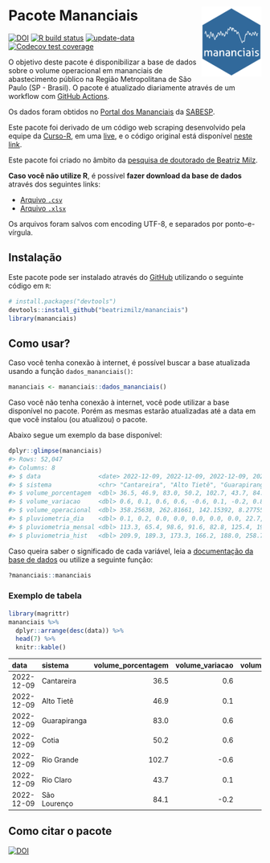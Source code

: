 
<!-- README.md is generated from README.Rmd. Please edit that file -->

# Pacote Mananciais <img src="man/figures/hexlogo.png" align="right" width = "120px"/>

<!-- badges: start -->

[![DOI](https://zenodo.org/badge/DOI/10.5281/zenodo.4733056.svg)](https://doi.org/10.5281/zenodo.4733056)
[![R build
status](https://github.com/beatrizmilz/mananciais/workflows/R-CMD-check/badge.svg)](https://github.com/beatrizmilz/mananciais/actions)
[![update-data](https://github.com/beatrizmilz/mananciais/actions/workflows/2-update_data.yaml/badge.svg)](https://github.com/beatrizmilz/mananciais/actions/workflows/2-update_data.yaml)
[![Codecov test
coverage](https://codecov.io/gh/beatrizmilz/mananciais/branch/master/graph/badge.svg)](https://codecov.io/gh/beatrizmilz/mananciais?branch=master)
<!-- badges: end -->

O objetivo deste pacote é disponibilizar a base de dados sobre o volume
operacional em mananciais de abastecimento público na Região
Metropolitana de São Paulo (SP - Brasil). O pacote é atualizado
diariamente através de um workflow com [GitHub
Actions](https://github.com/beatrizmilz/mananciais/actions).

Os dados foram obtidos no [Portal dos
Mananciais](http://mananciais.sabesp.com.br/Situacao) da
[SABESP](http://site.sabesp.com.br/site/Default.aspx).

Este pacote foi derivado de um código web scraping desenvolvido pela
equipe da [Curso-R](https://www.curso-r.com/), em uma
[live](https://youtu.be/jvZIxrMmOcQ), e o código original está
disponível [neste
link](https://github.com/curso-r/lives/blob/master/drafts/20200730_scraper_sabesp.R).

Este pacote foi criado no âmbito da [pesquisa de doutorado de Beatriz
Milz](https://beatrizmilz.github.io/tese/).

**Caso você não utilize R**, é possível **fazer download da base de
dados** através dos seguintes links:

- [Arquivo
  `.csv`](https://github.com/beatrizmilz/mananciais/raw/master/inst/extdata/mananciais.csv)
- [Arquivo
  `.xlsx`](https://github.com/beatrizmilz/mananciais/blob/master/inst/extdata/mananciais.xlsx?raw=true)

Os arquivos foram salvos com encoding UTF-8, e separados por
ponto-e-vírgula.

## Instalação

Este pacote pode ser instalado através do [GitHub](https://github.com/)
utilizando o seguinte código em `R`:

``` r
# install.packages("devtools")
devtools::install_github("beatrizmilz/mananciais")
library(mananciais)
```

## Como usar?

Caso você tenha conexão à internet, é possível buscar a base atualizada
usando a função `dados_mananciais()`:

``` r
mananciais <- mananciais::dados_mananciais() 
```

Caso você não tenha conexão à internet, você pode utilizar a base
disponível no pacote. Porém as mesmas estarão atualizadas até a data em
que você instalou (ou atualizou) o pacote.

Abaixo segue um exemplo da base disponível:

``` r
dplyr::glimpse(mananciais)
#> Rows: 52,047
#> Columns: 8
#> $ data                <date> 2022-12-09, 2022-12-09, 2022-12-09, 2022-12-09, 2…
#> $ sistema             <chr> "Cantareira", "Alto Tietê", "Guarapiranga", "Cotia…
#> $ volume_porcentagem  <dbl> 36.5, 46.9, 83.0, 50.2, 102.7, 43.7, 84.1, 35.9, 4…
#> $ volume_variacao     <dbl> 0.6, 0.1, 0.6, 0.6, -0.6, 0.1, -0.2, 0.8, 0.2, 1.5…
#> $ volume_operacional  <dbl> 358.25638, 262.81661, 142.15392, 8.27755, 115.2606…
#> $ pluviometria_dia    <dbl> 0.1, 0.2, 0.0, 0.0, 0.0, 0.0, 0.0, 22.7, 0.2, 10.2…
#> $ pluviometria_mensal <dbl> 113.3, 65.4, 98.6, 91.6, 82.8, 125.4, 199.4, 113.2…
#> $ pluviometria_hist   <dbl> 209.9, 189.3, 173.3, 166.2, 188.0, 258.7, 211.9, 2…
```

Caso queira saber o significado de cada variável, leia a [documentação
da base de
dados](https://beatrizmilz.github.io/mananciais/reference/mananciais.html)
ou utilize a seguinte função:

``` r
?mananciais::mananciais
```

### Exemplo de tabela

``` r
library(magrittr)
mananciais %>% 
  dplyr::arrange(desc(data)) %>% 
  head(7) %>%
  knitr::kable()
```

| data       | sistema      | volume_porcentagem | volume_variacao | volume_operacional | pluviometria_dia | pluviometria_mensal | pluviometria_hist |
|:-----------|:-------------|-------------------:|----------------:|-------------------:|-----------------:|--------------------:|------------------:|
| 2022-12-09 | Cantareira   |               36.5 |             0.6 |          358.25638 |              0.1 |               113.3 |             209.9 |
| 2022-12-09 | Alto Tietê   |               46.9 |             0.1 |          262.81661 |              0.2 |                65.4 |             189.3 |
| 2022-12-09 | Guarapiranga |               83.0 |             0.6 |          142.15392 |              0.0 |                98.6 |             173.3 |
| 2022-12-09 | Cotia        |               50.2 |             0.6 |            8.27755 |              0.0 |                91.6 |             166.2 |
| 2022-12-09 | Rio Grande   |              102.7 |            -0.6 |          115.26069 |              0.0 |                82.8 |             188.0 |
| 2022-12-09 | Rio Claro    |               43.7 |             0.1 |            5.97211 |              0.0 |               125.4 |             258.7 |
| 2022-12-09 | São Lourenço |               84.1 |            -0.2 |           74.68061 |              0.0 |               199.4 |             211.9 |

## Como citar o pacote

[![DOI](https://zenodo.org/badge/DOI/10.5281/zenodo.4733056.svg)](https://doi.org/10.5281/zenodo.4733056)
